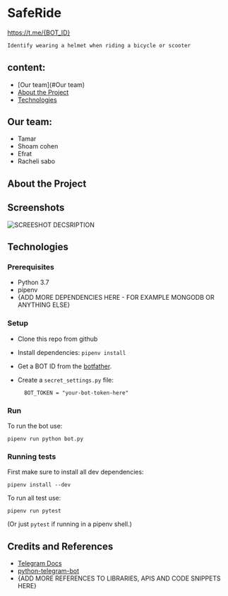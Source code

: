 # SafeRide
<https://t.me/{BOT_ID}>


```sh
Identify wearing a helmet when riding a bicycle or scooter
```



## content:

* [Our team](#Our team)
* [About the Project](#about-the-project)
* [Technologies](#Technologies)



## Our team:
* Tamar
* Shoam cohen
* Efrat
* Racheli sabo


## About the Project



## Screenshots

![SCREESHOT DECSRIPTION](screenshots/shopping-list-bot-1.png)


## Technologies



### Prerequisites
* Python 3.7
* pipenv
* {ADD MORE DEPENDENCIES HERE - FOR EXAMPLE MONGODB OR ANYTHING ELSE}

### Setup
* Clone this repo from github
* Install dependencies: `pipenv install`
* Get a BOT ID from the [botfather](https://telegram.me/BotFather).
* Create a `secret_settings.py` file:

        BOT_TOKEN = "your-bot-token-here"

### Run
To run the bot use:

    pipenv run python bot.py

### Running tests
First make sure to install all dev dependencies:

    pipenv install --dev

To run all test  use:

    pipenv run pytest

(Or just `pytest` if running in a pipenv shell.)

## Credits and References
* [Telegram Docs](https://core.telegram.org/bots)
* [python-telegram-bot](https://github.com/python-telegram-bot/python-telegram-bot)
* {ADD MORE REFERENCES TO LIBRARIES, APIS AND CODE SNIPPETS HERE}

